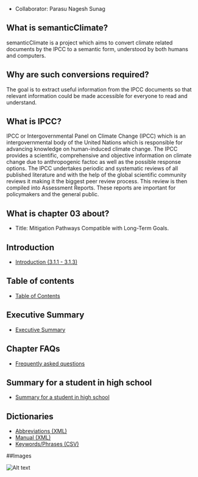 * Collaborator: Parasu Nagesh Sunag

## What is semanticClimate? 
semanticClimate is a project which aims to convert climate related documents by the IPCC to a semantic form, understood by both humans and computers. 

## Why are such conversions required? </h4>
The goal is to extract useful information from the IPCC documents so that  relevant information could be made accessible for everyone to read and understand.

## What is IPCC? 

<p> IPCC or Intergovernmental Panel on Climate Change (IPCC) which is an intergovernmental body of the United Nations which is responsible for advancing knowledge on human-induced climate change. The IPCC provides a scientific, comprehensive and objective information on climate change due to anthropogenic factoc as well as the possible response options. The IPCC undertakes periodic and systematic reviews of all published literature and with the help of the global scientific community reviews it making it the biggest peer review process. This review is then compiled into Assessment Reports. These reports are important for policymakers and the general public. <p>

## What is chapter 03 about?  

* Title: </b>Mitigation Pathways Compatible with Long-Term Goals. 

## Introduction
* [Introduction (3.1.1 - 3.1.3)](https://github.com/petermr/semanticClimate/blob/main/ipcc/ar6/wg3/Chapter03/Introduction.md)

## Table of contents
* [Table of Contents](https://github.com/petermr/semanticClimate/blob/main/ipcc/ar6/wg3/Chapter03/table_of_contents.md)

## Executive Summary
* [Executive Summary](https://github.com/petermr/semanticClimate/blob/main/ipcc/ar6/wg3/Chapter03/CompExecSumm.md)

## Chapter FAQs
* [Frequently asked questions](https://github.com/petermr/semanticClimate/blob/main/ipcc/ar6/wg3/Chapter03/FAQs.md)


## Summary for a student in high school
* [Summary for a student in high school](https://github.com/petermr/semanticClimate/blob/main/ipcc/ar6/wg3/Chapter03/SummForHSstudent.md)

## Dictionaries
* [Abbreviations (XML)](https://github.com/petermr/semanticClimate/blob/main/ipcc/ar6/wg3/Chapter03/abb_chapter03.xml)
* [Manual (XML)](https://github.com/petermr/semanticClimate/blob/main/ipcc/ar6/wg3/Chapter03/manual_dict_chapter03.xml)
* [Keywords/Phrases (CSV)](https://github.com/petermr/semanticClimate/blob/main/ipcc/ar6/wg3/Chapter03/gensim_keywords.csv)

##Images

![Alt text](https://github.com/petermr/semanticClimate/blob/main/ipcc/ar6/wg3/Chapter03/pic.png "carbon dioxide emission projection")
